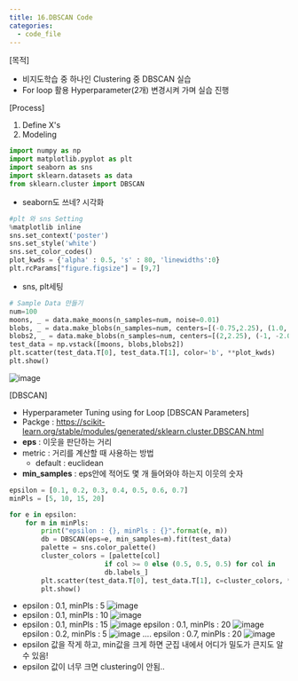 ```yaml
---
title: 16.DBSCAN Code
categories:
  - code_file
---
```


[목적]
  - 비지도학습 중 하나인 Clustering 중 DBSCAN 실습
  - For loop 활용 Hyperparameter(2개) 변경시켜 가며 실습 진행

[Process]
  1. Define X's
  2. Modeling
  
  ```python
  import numpy as np
import matplotlib.pyplot as plt
import seaborn as sns
import sklearn.datasets as data
from sklearn.cluster import DBSCAN
```
- seaborn도 쓰네? 시각화

```python
#plt 와 sns Setting
%matplotlib inline
sns.set_context('poster')
sns.set_style('white')
sns.set_color_codes()
plot_kwds = {'alpha' : 0.5, 's' : 80, 'linewidths':0}
plt.rcParams["figure.figsize"] = [9,7]
```
- sns, plt세팅

```python
# Sample Data 만들기
num=100
moons, _ = data.make_moons(n_samples=num, noise=0.01)
blobs, _ = data.make_blobs(n_samples=num, centers=[(-0.75,2.25), (1.0, -2.0)], cluster_std=0.25)
blobs2, _ = data.make_blobs(n_samples=num, centers=[(2,2.25), (-1, -2.0)], cluster_std=0.4)
test_data = np.vstack([moons, blobs,blobs2])
plt.scatter(test_data.T[0], test_data.T[1], color='b', **plot_kwds)
plt.show()
```
![image](https://github.com/code7ssage/code7ssage.github.io/blob/master/assets/attached%20file/Pasted%20image%2020240110172006.png?raw=true)

[DBSCAN]
  - Hyperparameter Tuning using for Loop
[DBSCAN Parameters]
  - Packge : https://scikit-learn.org/stable/modules/generated/sklearn.cluster.DBSCAN.html
  - **eps** : 이웃을 판단하는 거리
  - metric : 거리를 계산할 때 사용하는 방법
    - default : euclidean
  - **min_samples** : eps안에 적어도 몇 개 들어와야 하는지 이웃의 숫자
  
```python
epsilon = [0.1, 0.2, 0.3, 0.4, 0.5, 0.6, 0.7]
minPls = [5, 10, 15, 20]

for e in epsilon:
    for m in minPls:
        print("epsilon : {}, minPls : {}".format(e, m))
        db = DBSCAN(eps=e, min_samples=m).fit(test_data)
        palette = sns.color_palette()
        cluster_colors = [palette[col]
                        if col >= 0 else (0.5, 0.5, 0.5) for col in
                        db.labels_]
        plt.scatter(test_data.T[0], test_data.T[1], c=cluster_colors, **plot_kwds)
        plt.show()
```
- epsilon : 0.1, minPls : 5
![image](https://github.com/code7ssage/code7ssage.github.io/blob/master/assets/attached%20file/Pasted%20image%2020240110172049.png?raw=true)
- epsilon : 0.1, minPls : 10
![image](https://github.com/code7ssage/code7ssage.github.io/blob/master/assets/attached%20file/Pasted%20image%2020240110172131.png?raw=true)
- epsilon : 0.1, minPls : 15
![image](https://github.com/code7ssage/code7ssage.github.io/blob/master/assets/attached%20file/Pasted%20image%2020240110172157.png?raw=true)
epsilon : 0.1, minPls : 20
![image](https://github.com/code7ssage/code7ssage.github.io/blob/master/assets/attached%20file/Pasted%20image%2020240110172214.png?raw=true)
epsilon : 0.2, minPls : 5
![image](https://github.com/code7ssage/code7ssage.github.io/blob/master/assets/attached%20file/Pasted%20image%2020240110172255.png?raw=true)
....
epsilon : 0.7, minPls : 20
![image](https://github.com/code7ssage/code7ssage.github.io/blob/master/assets/attached%20file/Pasted%20image%2020240110172358.png?raw=true)
- epsilon 값을 작게 하고, min값을 크게 하면 군집 내에서 어디가 밀도가 큰지도 알 수 있음!
- epsilon 값이 너무 크면 clustering이 안됨..
